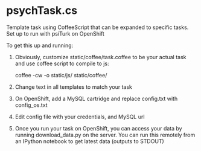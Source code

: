 psychTask.cs
==================

Template task using CoffeeScript that can be expanded to specific tasks. Set up to run with psiTurk on OpenShift

To get this up and running:

1. Obviously, customize static/coffee/task.coffee to be your actual task and use coffee script to compile to js:

    coffee -cw -o static/js/ static/coffee/

2. Change text in all templates to match your task

3. On OpenShift, add a MySQL cartridge and replace config.txt with config_os.txt

4. Edit config file with your credentials, and MySQL url

5. Once you run your task on OpenShift, you can access your data by running download_data.py on the server. You can run this remotely from an IPython notebook to get latest data (outputs to STDOUT)
